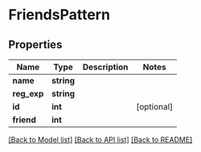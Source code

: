 # FriendsPattern

## Properties
Name | Type | Description | Notes
------------ | ------------- | ------------- | -------------
**name** | **string** |  | 
**reg_exp** | **string** |  | 
**id** | **int** |  | [optional] 
**friend** | **int** |  | 

[[Back to Model list]](../README.md#documentation-for-models) [[Back to API list]](../README.md#documentation-for-api-endpoints) [[Back to README]](../README.md)


